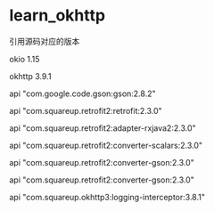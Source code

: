 # learn_okhttp

引用源码对应的版本

okio 1.15

okhttp 3.9.1

api "com.google.code.gson:gson:2.8.2"

api "com.squareup.retrofit2:retrofit:2.3.0"

api "com.squareup.retrofit2:adapter-rxjava2:2.3.0"

api "com.squareup.retrofit2:converter-scalars:2.3.0"

api "com.squareup.retrofit2:converter-gson:2.3.0"

api "com.squareup.retrofit2:converter-gson:2.3.0"

api "com.squareup.okhttp3:logging-interceptor:3.8.1"